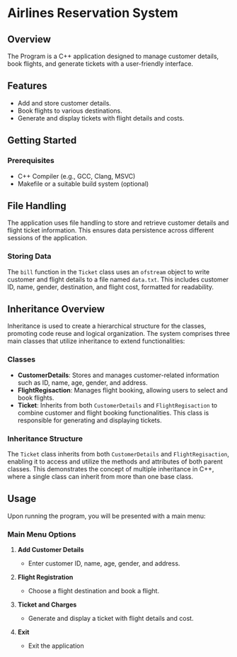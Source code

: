 # Airlines Reservation System

## Overview

The Program is a C++ application designed to manage customer details, book flights, and generate tickets with a user-friendly interface.

## Features

- Add and store customer details.
- Book flights to various destinations.
- Generate and display tickets with flight details and costs.


## Getting Started

### Prerequisites

- C++ Compiler (e.g., GCC, Clang, MSVC)
- Makefile or a suitable build system (optional)


## File Handling

The application uses file handling to store and retrieve customer details and flight ticket information. This ensures data persistence across different sessions of the application.

### Storing Data

The `bill` function in the `Ticket` class uses an `ofstream` object to write customer and flight details to a file named `data.txt`. This includes customer ID, name, gender, destination, and flight cost, formatted for readability.


## Inheritance Overview

Inheritance is used to create a hierarchical structure for the classes, promoting code reuse and logical organization. The system comprises three main classes that utilize inheritance to extend functionalities:

### Classes

- **CustomerDetails**: Stores and manages customer-related information such as ID, name, age, gender, and address.
- **FlightRegisaction**: Manages flight booking, allowing users to select and book flights.
- **Ticket**: Inherits from both `CustomerDetails` and `FlightRegisaction` to combine customer and flight booking functionalities. This class is responsible for generating and displaying tickets.

### Inheritance Structure

The `Ticket` class inherits from both `CustomerDetails` and `FlightRegisaction`, enabling it to access and utilize the methods and attributes of both parent classes. This demonstrates the concept of multiple inheritance in C++, where a single class can inherit from more than one base class.


## Usage

Upon running the program, you will be presented with a main menu:

### Main Menu Options

1. **Add Customer Details**
   - Enter customer ID, name, age, gender, and address.

2. **Flight Registration**
   - Choose a flight destination and book a flight.

3. **Ticket and Charges**
   - Generate and display a ticket with flight details and cost.

4. **Exit**
   - Exit the application